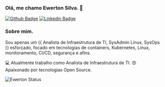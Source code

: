### Olá, me chamo Ewerton Silva. 👋

[![Github Badge](https://img.shields.io/badge/-Github-000?style=flat-square&logo=Github&logoColor=white&link=https://github.com/ewerton-silva00)](https://github.com/ewertonsilva00)
[![Linkedin Badge](https://img.shields.io/badge/-LinkedIn-blue?style=flat-square&logo=Linkedin&logoColor=white&link=https://www.linkedin.com/in/ewertonsilva00/)](https://www.linkedin.com/in/ewertonsilva00/)

### Sobre mim.

Sou apenas um {{ Analista de Infraestrutura de TI, SysAdmin Linux, SysOps }} esforçado, focado em tecnologias de containers, Kubernetes, Linux, monitoramento, CI/CD, segurança e afins.

:computer: Atualmente trabalho como Analista de Infraestrutura de TI.
:heart_eyes: Apaixonado por tecnologias Open Source.

![Ewerton Status](https://github-readme-stats.vercel.app/api?username=ewerton-silva00&show_icons=true)
